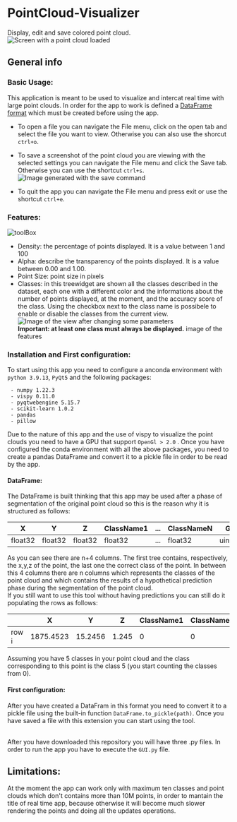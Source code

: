 # PointCloud-Visualizer

Display, edit and save colored point cloud.
![Screen with a point cloud loaded](https://user-images.githubusercontent.com/90287909/201473654-f45028e1-2449-42c2-839d-7e490d56e3d4.png)


## General info
### Basic Usage:
This application is meant to be used to visualize and intercat real time with large point clouds. In order for the app to work is defined a [DataFrame format](README.md#DataFrame) which must be created before using the app.<br>
- To open a file you can navigate the File menu, click on the open tab and select the file you want to view. Otherwise you can also use the shorcut `ctrl+o`.
- To save a screenshot of the point cloud you are viewing with the selected settings you can navigate the File menu and click the Save tab. Otherwise you can use the shortcut `ctrl+s`.![Image generated with the save command](https://user-images.githubusercontent.com/90287909/201473869-e908f6b8-8cc1-480d-8d00-17c26ea6227b.png)

- To quit the app you can navigate the File menu and press exit or use the shortcut `ctrl+e`.
### Features:
![toolBox](https://user-images.githubusercontent.com/90287909/201473754-00864878-b257-4d5b-810b-6b896a4a91f2.png)
- Density: the percentage of points displayed. It is a value between 1 and 100
- Alpha: describe the transparency of the points displayed. It is a value between 0.00 and 1.00.
- Point Size: point size in pixels
- Classes: in this treewidget are shown all the classes described in the dataset, each one with a different color and the informations about the number of points displayed, at the moment, and the accuracy score of the class. Using the checkbox next to the class name is possibele to enable or disable the classes from the current view. 
![Image of the view after changing some parameters](https://user-images.githubusercontent.com/90287909/201473815-30bbd7c7-0218-4adc-a581-ea39fa0cd972.png)
<br>****Important: at least one class must always be displayed.****
image of the features 
### Installation and First configuration:
To start using this app you need to configure a anconda environment with `python 3.9.13`, `PyQt5` and the following packages:
```
 - numpy 1.22.3
 - vispy 0.11.0
 - pyqtwebengine 5.15.7
 - scikit-learn 1.0.2
 - pandas 
 - pillow 
 ```
 Due to the nature of this app and the use of vispy to visualize the point clouds you need to have a GPU that support `OpenGl > 2.0` .
 Once you have configured the conda environment with all the above packages, you need to create a pandas DataFrame and convert it to a pickle file in order to be read by the app.
 #### DataFrame:
 The DataFrame is built thinking that this app may be used after a phase of segmentation of the original point cloud so this is the reason why it is structured as follows:<br>
 
 |X|Y|Z|ClassName1|...|ClassNameN|GT|
 |-|-|-|----------|---|----------|--|
 |float32|float32|float32|float32|...|float32|uint16|
 
 As you can see there are n+4 columns. The first tree contains, respectively, the x,y,z of the point, the last one the correct class of the point. In between this 4 columns there are n columns which represents the classes of the point cloud and which contains the results of a hypothetical prediction phase during the segmentation of the point cloud.
<br> If you still want to use this tool without having predictions you can still do it populating the rows as follows:

 ||X|Y|Z|ClassName1|ClassName2|ClassName3|ClassName4|ClassName5|GT|
 |-|-|-|-|----------|----------|----------|----------|----------|--|
 |row i|1875.4523|15.2456|1.245|0|0|0|0|1|4|
 
 Assuming you have 5 classes in your point cloud and the class corresponding to this point is the class 5 (you start counting the classes from 0).
#### First configuration:
 After you have created a DataFram in this format you need to convert it to a pickle file using the built-in function `DataFrame.to_pickle(path)`.
 Once you have saved a file with this extension you can start using the tool.
 
<br> After you have downloaded this repository you will have three .py files. In order to run the app you have to execute the `GUI.py` file.
## Limitations:
 At the moment the app can work only with maximum ten classes and point clouds which don't contains more than 10M points, in order to mantain the title of real time app, because otherwise it will become much slower rendering the points and doing all the updates operations.

  
